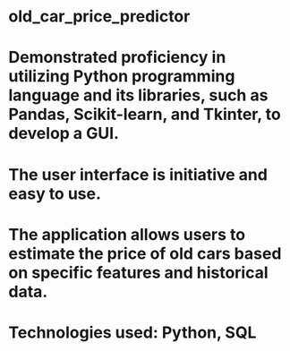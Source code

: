 # old_car_price_predictor
# Demonstrated proficiency in utilizing Python programming language and its libraries, such as Pandas, Scikit-learn, and Tkinter, to develop a GUI.
# The user interface is initiative and easy to use.
# The application allows users to estimate the price of old cars based on specific features and historical data.
# Technologies used: Python, SQL
